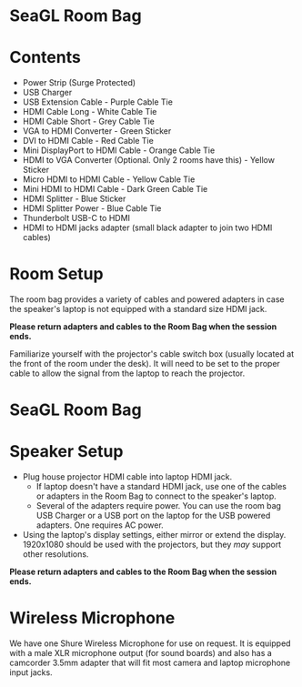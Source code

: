 SeaGL Room Bag
==============

Contents
========

-   Power Strip (Surge Protected)
-   USB Charger
-   USB Extension Cable - Purple Cable Tie
-   HDMI Cable Long - White Cable Tie
-   HDMI Cable Short - Grey Cable Tie
-   VGA to HDMI Converter - Green Sticker
-   DVI to HDMI Cable - Red Cable Tie
-   Mini DisplayPort to HDMI Cable - Orange Cable Tie
-   HDMI to VGA Converter (Optional. Only 2 rooms have this) - Yellow
    Sticker
-   Micro HDMI to HDMI Cable - Yellow Cable Tie
-   Mini HDMI to HDMI Cable - Dark Green Cable Tie
-   HDMI Splitter - Blue Sticker
-   HDMI Splitter Power - Blue Cable Tie
-   Thunderbolt USB-C to HDMI
-   HDMI to HDMI jacks adapter (small black adapter to join two HDMI
    cables)

Room Setup
==========

The room bag provides a variety of cables and powered adapters in case
the speaker's laptop is not equipped with a standard size HDMI jack.

**Please return adapters and cables
to the Room Bag when the session ends.**

Familiarize yourself with the projector's cable switch box (usually
located at the front of the room under the desk). It will need to be set
to the proper cable to allow the signal from the laptop to reach the
projector.

SeaGL Room Bag
==============

Speaker Setup
=============

-   Plug house projector HDMI cable into laptop HDMI jack.
    -   If laptop doesn't have a standard HDMI jack, use one of the
        cables or adapters in the Room Bag to connect to the speaker's
        laptop.
    -   Several of the adapters require power. You can use the room bag
        USB Charger or a USB port on the laptop for the USB powered
        adapters. One requires AC power.
-   Using the laptop's display settings, either mirror or extend the
    display. 1920x1080 should be used with the projectors, but they
    *may* support other resolutions.

**Please return adapters and cables to the Room Bag when the session
ends.**

Wireless Microphone
===================

We have one Shure Wireless Microphone for use on request. It is equipped
with a male XLR microphone output (for sound boards) and also has a
camcorder 3.5mm adapter that will fit most camera and laptop microphone
input jacks.
